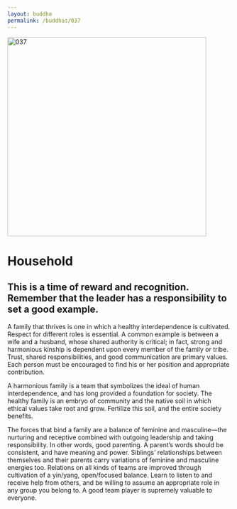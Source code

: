 ```yaml
---
layout: buddha
permalink: /buddhas/037
---
```


<div class="uk-text-center">
<img src="{{"/assets/img/buddhas/buddha-037.jpg" | relative_url}}" alt="037"  width="448" height="448"></div>

# Household

## This is a time of reward and recognition. Remember that the leader has a responsibility to set a good example.



A family that thrives is one in which a healthy interdependence is cultivated. Respect for different roles is essential. A common example is between a wife and a husband, whose shared authority is critical; in fact, strong and harmonious kinship is dependent upon every member of the family or tribe. Trust, shared responsibilities, and good communication are primary values. Each person must be encouraged to find his or her position and appropriate contribution.

A harmonious family is a team that symbolizes the ideal of human interdependence, and has long provided a foundation for society. The healthy family is an embryo of community and the native soil in which ethical values take root and grow. Fertilize this soil, and the entire society benefits.

The forces that bind a family are a balance of feminine and masculine—the nurturing and receptive combined with outgoing leadership and taking responsibility. In other words, good parenting. A parent’s words should be consistent, and have meaning and power. Siblings’ relationships between themselves and their parents carry variations of feminine and masculine energies too. Relations on all kinds of teams are improved through cultivation of a yin/yang, open/focused balance. Learn to listen to and receive help from others, and be willing to assume an appropriate role in any group you belong to. A good team player is supremely valuable to everyone.
